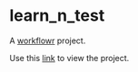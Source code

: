 # learn_n_test

A [workflowr](https://github.com/jdblischak/workflowr) project.

Use this [link](https://himal2007.github.io/learn_n_test/) to view the project.
